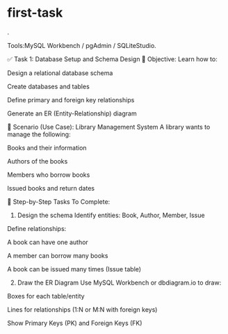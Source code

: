 # first-task

.

Tools:MySQL Workbench / pgAdmin / SQLiteStudio.



✅ Task 1: Database Setup and Schema Design
🎯 Objective:
Learn how to:

Design a relational database schema

Create databases and tables

Define primary and foreign key relationships

Generate an ER (Entity-Relationship) diagram

📘 Scenario (Use Case): Library Management System
A library wants to manage the following:

Books and their information

Authors of the books

Members who borrow books

Issued books and return dates

📌 Step-by-Step Tasks To Complete:
1. Design the schema
Identify entities: Book, Author, Member, Issue

Define relationships:

A book can have one author

A member can borrow many books

A book can be issued many times (Issue table)

2. Draw the ER Diagram
Use MySQL Workbench or dbdiagram.io to draw:

Boxes for each table/entity

Lines for relationships (1:N or M:N with foreign keys)

Show Primary Keys (PK) and Foreign Keys (FK)


